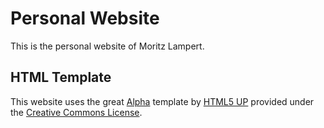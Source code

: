# Personal Website

This is the personal website of Moritz Lampert. 

## HTML Template

This website uses the great [Alpha](https://html5up.net/alpha) template by [HTML5 UP](https://html5up.net/) provided under the [Creative Commons License](https://html5up.net/license).